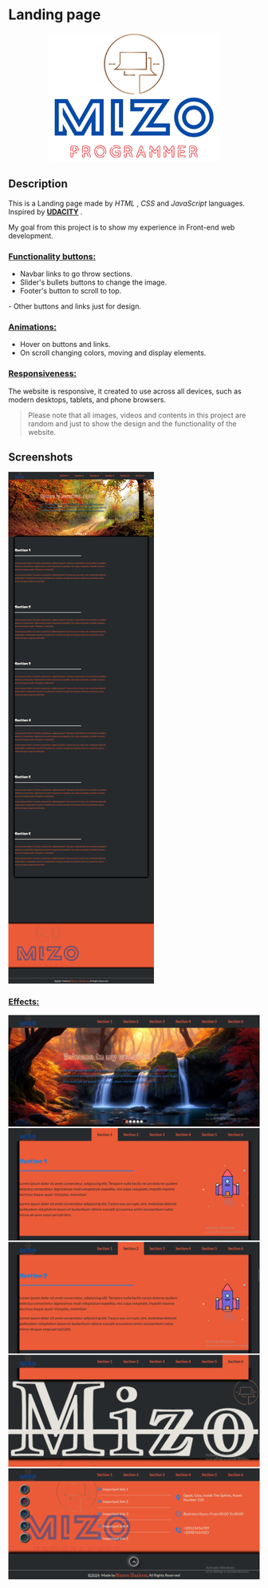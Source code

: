 <h1>Landing page</h1>
<p align="center">
  <img src="static/images/logo.png">
</p>

<h2>Description</h2>
<p>
  This is a Landing page made by 
  <em>HTML</em> , 
  <em>CSS</em> and
  <em>JavaScript</em> languages.
  Inspired by 
  <strong>
    <a href="https://www.udacity.com/">UDACITY</a>
  </strong> 
  .
</p>
<p>My goal from this project is to show my experience in Front-end web development.</p>

<h3><u>Functionality buttons:</u></h3>
<ul>
  <li>Navbar links to go throw sections.</li>
  <li>Slider's bullets buttons to change the image.</li>
  <li>Footer's button to scroll to top.</li>
</ul>
<p>- Other buttons and links just for design.</p>

<h3><u>Animations:</u></h3>
<ul>
  <li>Hover on buttons and links.</li>
  <li>On scroll changing colors, moving and display elements.</li>
</ul>

<h3><u>Responsiveness:</u></h3>
<p>
  The website is responsive, it created to use across all devices, such as modern desktops, tablets, and phone browsers.
</p>

>Please note that all images, videos and contents in this project are random and just
to show the design and the functionality of the website.

<h2>Screenshots</h2>
<img src="static/images/web-screenshots/screenshot.png">

<h3><u>Effects:</u></h3>
<img src="static/images/web-screenshots/screenshot-01.png">
<img src="static/images/web-screenshots/screenshot-02.png">
<img src="static/images/web-screenshots/screenshot-03.png">
<img src="static/images/web-screenshots/screenshot-04.png">
<img src="static/images/web-screenshots/screenshot-05.png">